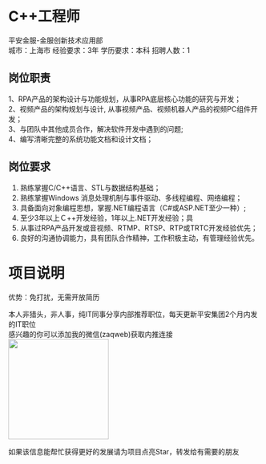 # C++工程师
平安金服-金服创新技术应用部  
城市：上海市 经验要求：3年 学历要求：本科  招聘人数：1

## 岗位职责
1、RPA产品的架构设计与功能规划，从事RPA底层核心功能的研究与开发；   
2、视频产品的架构规划与设计, 从事视频产品、视频机器人产品的视频PC组件开发；    
3、与团队中其他成员合作，解决软件开发中遇到的问题;    
4、编写清晰完整的系统功能文档和设计文档；

## 岗位要求
1. 熟练掌握C/C++语言、STL与数据结构基础；   
2. 熟练掌握Windows 消息处理机制与事件驱动、多线程编程、网络编程；   
3. 具备面向对象编程思想，掌握.NET编程语言（C#或ASP.NET至少一种）;    
4. 至少3年以上Ｃ++开发经验，1年以上.NET开发经验；具   
5. 从事过RPA产品开发或音视频、RTMP、RTSP、RTP或TRTC开发经验优先；   
6. 良好的沟通协调能力，具有团队合作精神，工作积极主动，有管理经验优先。

# 项目说明

优势：免打扰，无需开放简历

本人非猎头，非人事，纯IT同事分享内部推荐职位，每天更新平安集团2个月内发的IT职位  
感兴趣的你可以添加我的微信(zaqweb)获取内推连接  
<img src="https://github.com/zaqweb/PA-IT-JOBS/blob/master/WechatICode.jpeg"  height="200" width="200">

如果该信息能帮忙获得更好的发展请为项目点亮Star，转发给有需要的朋友




